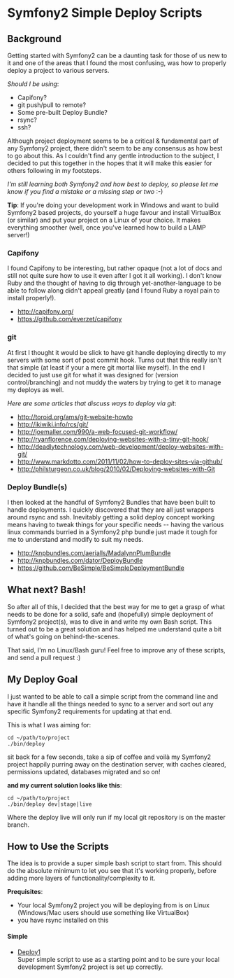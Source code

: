 # Symfony2 Simple Deploy Scripts

## Background

Getting started with Symfony2 can be a daunting task for those of us new to it and one of the areas that
I found the most confusing, was how to properly deploy a project to various servers.

_Should I be using_:

+ Capifony?
+ git push/pull to remote?
+ Some pre-built Deploy Bundle?
+ rsync?
+ ssh?

Although project deployment seems to be a critical & fundamental part of any Symfony2 project, there didn't
seem to be any consensus as how best to go about this. As I couldn't find any gentle introduction to the
subject, I decided to put this together in the hopes that it will make this easier for others following in
my footsteps.

_I'm still learning both Symfony2 and how best to deploy, so please let me know if you find a mistake or
a missing step or two_ :-)

__Tip__:
If you're doing your development work in Windows and want to build Symfony2 based projects, do yourself
a huge favour and install VirtualBox (or similar) and put your project on a Linux of your choice. It makes
everything smoother (well, once you've learned how to build a LAMP server!)


### Capifony
I found Capifony to be interesting, but rather opaque (not a lot of docs and still not quite sure
how to use it even after I got it all working). I don't know Ruby and the thought of having
to dig through yet-another-language to be able to follow along didn't appeal greatly (and I found Ruby a
royal pain to install properly!).

+ http://capifony.org/
+ https://github.com/everzet/capifony


### git
At first I thought it would be slick to have git handle deploying directly to my servers with
some sort of post commit hook. Turns out that this really isn't that simple (at least if your
a mere git mortal like myself). In the end I decided to just use git for what it was designed for
(version control/branching) and not muddy the waters by trying to get it to manage my deploys as well.

_Here are some articles that discuss ways to deploy via git_:

+ http://toroid.org/ams/git-website-howto
+ http://ikiwiki.info/rcs/git/
+ http://joemaller.com/990/a-web-focused-git-workflow/
+ http://ryanflorence.com/deploying-websites-with-a-tiny-git-hook/
+ http://deadlytechnology.com/web-development/deploy-websites-with-git/
+ http://www.markdotto.com/2011/11/02/how-to-deploy-sites-via-github/
+ http://philsturgeon.co.uk/blog/2010/02/Deploying-websites-with-Git



### Deploy Bundle(s)
I then looked at the handful of Symfony2 Bundles that have been built to handle deployments.
I quickly discovered that they are all just wrappers around rsync and ssh. Inevitably getting
a solid deploy concept working means having to tweak things for your specific needs -- having the
various linux commands burried in a Symfony2 php bundle just made it tough for me to understand and
modify to suit my needs.

+ http://knpbundles.com/aerialls/MadalynnPlumBundle
+ http://knpbundles.com/dator/DeployBundle
+ https://github.com/BeSimple/BeSimpleDeploymentBundle


## What next? Bash!

So after all of this, I decided that the best way for me to get a grasp of
what needs to be done for a solid, safe and (hopefully) simple deployment of Symfony2
project(s), was to dive in and write my own Bash script. This turned out to be a great
solution and has helped me understand quite a bit of what's going on behind-the-scenes.

That said, I'm no Linux/Bash guru! Feel free to improve any of these scripts, and send
a pull request :)



## My Deploy Goal

I just wanted to be able to call a simple script from the command line and have it handle
all the things needed to sync to a server and sort out any specific Symfony2 requirements
for updating at that end.

This is what I was aiming for:

    cd ~/path/to/project
    ./bin/deploy

sit back for a few seconds, take a sip of coffee and voilà my Symfony2 project
happily purring away on the destination server, with caches cleared, permissions updated, databases
migrated and so on!

__and my current solution looks like this__:

    cd ~/path/to/project
    ./bin/deploy dev|stage|live

Where the deploy live will only run if my local git repository is on the master branch.


## How to Use the Scripts

The idea is to provide a super simple bash script to start from. This should do the absolute
minimum to let you see that it's working properly, before adding more layers of functionality/complexity
to it.

__Prequisites__:
+ Your local Symfony2 project you will be deploying from is on Linux (Windows/Mac users should use something like VirtualBox)
+ you have rsync installed on this


#### Simple

+ [Deploy1](Symfony2-SimpleDeployScripts/tree/master/bin/simple/) <br />
    Super simple script to use as a starting point and to be sure your local
    development Symfony2 project is set up correctly.